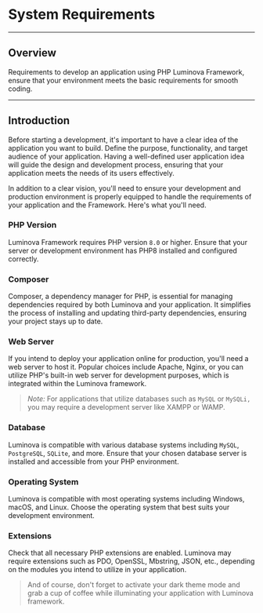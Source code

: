 # System Requirements

***

## Overview

Requirements to develop an application using PHP Luminova Framework, ensure that your environment meets the basic requirements for smooth coding.

***

## Introduction

Before starting a development, it's important to have a clear idea of the application you want to build. Define the purpose, functionality, and target audience of your application. Having a well-defined user application idea will guide the design and development process, ensuring that your application meets the needs of its users effectively. 

In addition to a clear vision, you'll need to ensure your development and production environment is properly equipped to handle the requirements of your application and the Framework. Here's what you'll need.

### PHP Version

Luminova Framework requires PHP version `8.0` or higher. Ensure that your server or development environment has PHP8 installed and configured correctly.

### Composer

Composer, a dependency manager for PHP, is essential for managing dependencies required by both Luminova and your application. It simplifies the process of installing and updating third-party dependencies, ensuring your project stays up to date.

### Web Server

If you intend to deploy your application online for production, you'll need a web server to host it. Popular choices include Apache, Nginx, or you can utilize PHP's built-in web server for development purposes, which is integrated within the Luminova framework.

> *Note:* For applications that utilize databases such as `MySQL` or `MySQLi,` you may require a development server like XAMPP or WAMP.

### Database

Luminova is compatible with various database systems including `MySQL`, `PostgreSQL`, `SQLite`, and more. Ensure that your chosen database server is installed and accessible from your PHP environment.

### Operating System

Luminova is compatible with most operating systems including Windows, macOS, and Linux. Choose the operating system that best suits your development environment.

### Extensions

Check that all necessary PHP extensions are enabled. Luminova may require extensions such as PDO, OpenSSL, Mbstring, JSON, etc., depending on the modules you intend to utilize in your application.

> And of course, don't forget to activate your dark theme mode and grab a cup of coffee while illuminating your application with Luminova framework.